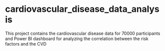 # cardiovascular_disease_data_analysis
This project contains the cardiovascular disease data for 70000 participants and Power BI dashboard for analyzing the correlation between the risk factors and the CVD
